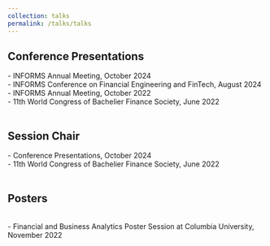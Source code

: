 ```yaml
---
collection: talks
permalink: /talks/talks
---
```


<h2>Conference Presentations</h2>
- INFORMS Annual Meeting, October 2024<br>
- INFORMS Conference on Financial Engineering and FinTech, August 2024<br>
- INFORMS Annual Meeting, October 2022<br>
- 11th World Congress of Bachelier Finance Society, June 2022<br>
<br>
<h2>Session Chair</h2>
- Conference Presentations, October 2024<br>
- 11th World Congress of Bachelier Finance Society, June 2022<br>
<br>
<h2>Posters</h2><br>
- Financial and Business Analytics Poster Session at Columbia University, November 2022
